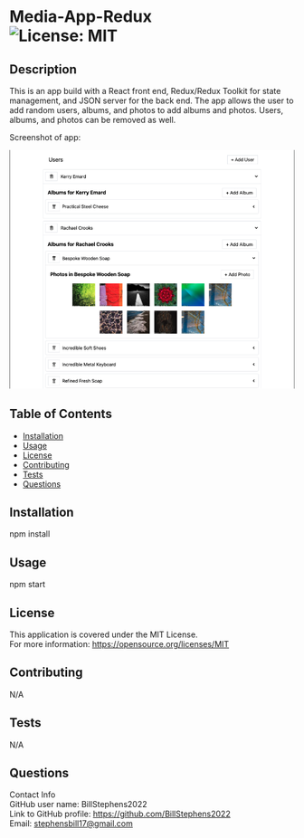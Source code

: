 # Media-App-Redux<br>![License: MIT](https://img.shields.io/badge/License-MIT-yellow.svg)

  ## Description

  This is an app build with a React front end, Redux/Redux Toolkit for state management, and JSON server for the back end.   The app allows the user to add random users, albums, and photos to add albums and photos. Users, albums, and photos can be removed as well.
  
  Screenshot of app:

  ![app screenshot](./screenshot.png)

  ## Table of Contents
  
  - [Installation](#installation)
  - [Usage](#usage)
  - [License](#license)
  - [Contributing](#contributing)
  - [Tests](#tests)
  - [Questions](#questions)
  
  ## Installation
  
  npm install
  
  ## Usage
  
  npm start

  ## License
This application is covered under the MIT License.
<br>For more information: https://opensource.org/licenses/MIT
  
  ## Contributing
  N/A
  
  ## Tests
  N/A

  ## Questions
  Contact Info<br>
  GitHub user name: BillStephens2022<br>
  Link to GitHub profile: https://github.com/BillStephens2022<br>
  Email: stephensbill17@gmail.com